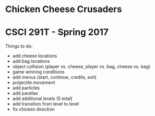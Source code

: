 # Chicken Cheese Crusaders
# CSCI 291T - Spring 2017

Things to do:
- add cheese locations
- add bag locations
- object collision (player vs. cheese, player vs. bag, cheese vs. bag)
- game winning conditions
- add menus (start, continue, credits, exit)
- projectile movement
- add particles
- add parallax
- add additional levels (5 total)
- add transition from level to level
- fix chicken direction
